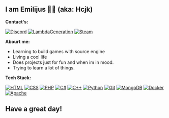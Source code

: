 ## I am Emilijus 👋🏻 (aka: Hcjk)

**Contact's:**

[![Discord](https://img.shields.io/badge/Discord-7289DA?style=for-the-badge&logo=discord&logoColor=white)](https://discord.com/users/hcjk)
[![LambdaGeneration](https://img.shields.io/badge/LambdaGeneration-FF4500?style=for-the-badge&logo=LambdaGeneration&logoColor=white)](https://community.lambdageneration.com/user/hcjk)
[![Steam](https://img.shields.io/badge/Steam-000000?style=for-the-badge&logo=steam&logoColor=white)](https://steamcommunity.com/id/hcjk_/)

**Abourt me:**

- Learning to build games with source engine
- Living a cool life
- Does projects just for fun and when im in mood.
- Trying to learn a lot of things.

**Tech Stack:**

[![HTML](https://img.shields.io/badge/HTML-E34F26?style=for-the-badge&logo=html5&logoColor=white)](https://developer.mozilla.org/en-US/docs/Web/HTML)
[![CSS](https://img.shields.io/badge/CSS-1572B6?style=for-the-badge&logo=css3&logoColor=white)](https://developer.mozilla.org/en-US/docs/Web/CSS)
[![PHP](https://img.shields.io/badge/PHP-777BB4?style=for-the-badge&logo=php&logoColor=white)](https://www.php.net/)
[![C#](https://img.shields.io/badge/C%23-239120?style=for-the-badge&logo=c-sharp&logoColor=white)](https://docs.microsoft.com/en-us/dotnet/csharp/)
[![C++](https://img.shields.io/badge/C++-00599C?style=for-the-badge&logo=cplusplus&logoColor=white)](https://isocpp.org/)
[![Python](https://img.shields.io/badge/Python-3776AB?style=for-the-badge&logo=python&logoColor=white)](https://www.python.org/)
[![Git](https://img.shields.io/badge/Git-F05032?style=for-the-badge&logo=git&logoColor=white)](https://git-scm.com/)
[![MongoDB](https://img.shields.io/badge/MongoDB-47A248?style=for-the-badge&logo=mongodb&logoColor=white)](https://www.mongodb.com/)
[![Docker](https://img.shields.io/badge/Docker-2496ED?style=for-the-badge&logo=docker&logoColor=white)](https://www.docker.com/)
[![Apache](https://img.shields.io/badge/Apache-D22128?style=for-the-badge&logo=apache&logoColor=white)](https://httpd.apache.org/)

## Have a great day!
